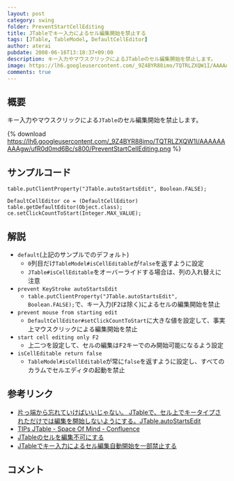 ```yaml
---
layout: post
category: swing
folder: PreventStartCellEditing
title: JTableでキー入力によるセル編集開始を禁止する
tags: [JTable, TableModel, DefaultCellEditor]
author: aterai
pubdate: 2008-06-16T13:18:37+09:00
description: キー入力やマウスクリックによるJTableのセル編集開始を禁止します。
image: https://lh6.googleusercontent.com/_9Z4BYR88imo/TQTRLZXQW1I/AAAAAAAAAgw/ufR0d0md6Bc/s800/PreventStartCellEditing.png
comments: true
---
```

## 概要
キー入力やマウスクリックによる`JTable`のセル編集開始を禁止します。

{% download https://lh6.googleusercontent.com/_9Z4BYR88imo/TQTRLZXQW1I/AAAAAAAAAgw/ufR0d0md6Bc/s800/PreventStartCellEditing.png %}

## サンプルコード
<pre class="prettyprint"><code>table.putClientProperty("JTable.autoStartsEdit", Boolean.FALSE);
</code></pre>
<pre class="prettyprint"><code>DefaultCellEditor ce = (DefaultCellEditor) table.getDefaultEditor(Object.class);
ce.setClickCountToStart(Integer.MAX_VALUE);
</code></pre>

## 解説
- `default`(上記のサンプルでのデフォルト)
    - `0`列目だけ`TableModel#isCellEditable`が`false`を返すように設定
    - `JTable#isCellEditable`をオーバーライドする場合は、列の入れ替えに注意
- `prevent KeyStroke autoStartsEdit`
    - `table.putClientProperty("JTable.autoStartsEdit", Boolean.FALSE);`で、キー入力(<kbd>F2</kbd>は除く)によるセルの編集開始を禁止
- `prevent mouse from starting edit`
    - `DefaultCellEditor#setClickCountToStart`に大きな値を設定して、事実上マウスクリックによる編集開始を禁止
- `start cell editing only F2`
    - 上二つを設定して、セルの編集は<kbd>F2</kbd>キーでのみ開始可能になるよう設定
- `isCellEditable return false`
    - `TableModel#isCellEditable`が常に`false`を返すように設定し、すべてのカラムでセルエディタの起動を禁止

<!-- dummy comment line for breaking list -->

## 参考リンク
- [片っ端から忘れていけばいいじゃない。  JTableで、セル上でキータイプされただけでは編集を開始しないようにする。JTable.autoStartsEdit](http://0xc000013a.blog96.fc2.com/blog-entry-19.html)
- [TIPs JTable - Space Of Mind - Confluence](http://www.stateofmind.fr/confluence/display/java/TIPs+JTable)
- [JTableのセルを編集不可にする](http://ateraimemo.com/Swing/CellEditor.html)
- [JTableでキー入力によるセル編集自動開始を一部禁止する](http://ateraimemo.com/Swing/FunctionKeyStartEditing.html)

<!-- dummy comment line for breaking list -->

## コメント
